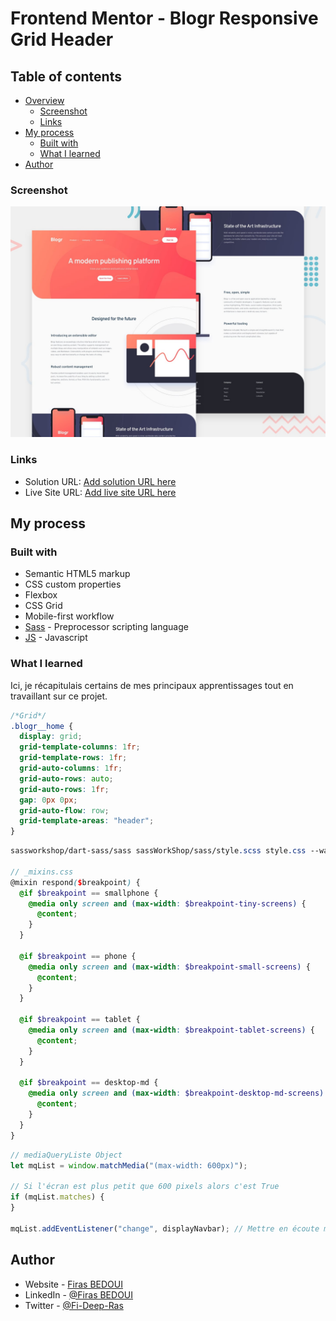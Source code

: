 # Frontend Mentor - Blogr Responsive Grid Header

## Table of contents

- [Overview](#overview)
  - [Screenshot](#screenshot)
  - [Links](#links)
- [My process](#my-process)
  - [Built with](#built-with)
  - [What I learned](#what-i-learned)
- [Author](#author)

### Screenshot

![Responsive Grid Header](./design/desktop-preview.jpg)

### Links

- Solution URL: [Add solution URL here](https://your-solution-url.com)
- Live Site URL: [Add live site URL here](https://your-live-site-url.com)

## My process

### Built with

- Semantic HTML5 markup
- CSS custom properties
- Flexbox
- CSS Grid
- Mobile-first workflow
- [Sass](https://sass-lang.com/) - Preprocessor scripting language
- [JS](https://developer.mozilla.org/en-US/docs/Web/JavaScript) - Javascript

### What I learned

Ici, je récapitulais certains de mes principaux apprentissages tout en travaillant sur ce projet.

```css
/*Grid*/
.blogr__home {
  display: grid;
  grid-template-columns: 1fr;
  grid-template-rows: 1fr;
  grid-auto-columns: 1fr;
  grid-auto-rows: auto;
  grid-auto-rows: 1fr;
  gap: 0px 0px;
  grid-auto-flow: row;
  grid-template-areas: "header";
}
```

```SCSS
sassworkshop/dart-sass/sass sassWorkShop/sass/style.scss style.css --watch

// _mixins.css
@mixin respond($breakpoint) {
  @if $breakpoint == smallphone {
    @media only screen and (max-width: $breakpoint-tiny-screens) {
      @content;
    }
  }

  @if $breakpoint == phone {
    @media only screen and (max-width: $breakpoint-small-screens) {
      @content;
    }
  }

  @if $breakpoint == tablet {
    @media only screen and (max-width: $breakpoint-tablet-screens) {
      @content;
    }
  }

  @if $breakpoint == desktop-md {
    @media only screen and (max-width: $breakpoint-desktop-md-screens) {
      @content;
    }
  }
}

```

```js
// mediaQueryListe Object
let mqList = window.matchMedia("(max-width: 600px)");

// Si l'écran est plus petit que 600 pixels alors c'est True
if (mqList.matches) {
}

mqList.addEventListener("change", displayNavbar); // Mettre en écoute mediaQueryListe sur le changement d'état
```

## Author

- Website - [Firas BEDOUI](https://www.dinya.fr)
- LinkedIn - [@Firas BEDOUI](https://www.linkedin.com/in/bedouif/)
- Twitter - [@Fi-Deep-Ras](https://twitter.com/Dinya_Of_Dev)
